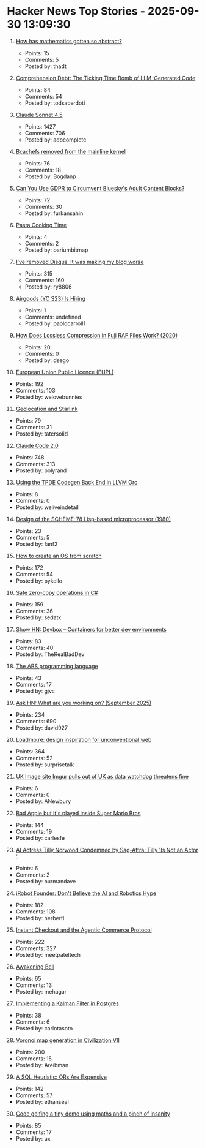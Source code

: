 # Hacker News Top Stories - 2025-09-30 13:09:30

1. [How has mathematics gotten so abstract?](https://lcamtuf.substack.com/p/how-has-mathematics-gotten-so-abstract)
   - Points: 15
   - Comments: 5
   - Posted by: thadt

2. [Comprehension Debt: The Ticking Time Bomb of LLM-Generated Code](https://codemanship.wordpress.com/2025/09/30/comprehension-debt-the-ticking-time-bomb-of-llm-generated-code/)
   - Points: 84
   - Comments: 54
   - Posted by: todsacerdoti

3. [Claude Sonnet 4.5](https://www.anthropic.com/news/claude-sonnet-4-5)
   - Points: 1427
   - Comments: 706
   - Posted by: adocomplete

4. [Bcachefs removed from the mainline kernel](https://lwn.net/Articles/1040120/)
   - Points: 76
   - Comments: 18
   - Posted by: Bogdanp

5. [Can You Use GDPR to Circumvent Bluesky's Adult Content Blocks?](https://shkspr.mobi/blog/2025/09/can-you-use-gdpr-to-circumvent-blueskys-adult-content-blocks/)
   - Points: 72
   - Comments: 30
   - Posted by: furkansahin

6. [Pasta Cooking Time](https://www.jefftk.com/p/pasta-cooking-time)
   - Points: 4
   - Comments: 2
   - Posted by: bariumbitmap

7. [I’ve removed Disqus. It was making my blog worse](https://ryansouthgate.com/goodbye-disqus/)
   - Points: 315
   - Comments: 160
   - Posted by: ry8806

8. [Airgoods (YC S23) Is Hiring](https://airgoods.com/careers?utm_source=hacker_news)
   - Points: 1
   - Comments: undefined
   - Posted by: paolocarroll1

9. [How Does Lossless Compression in Fuji RAF Files Work? (2020)](https://capnfabs.net/posts/fuji-raf-compression-algorithm/)
   - Points: 20
   - Comments: 0
   - Posted by: dsego

10. [European Union Public Licence (EUPL)](https://eupl.eu/)
   - Points: 192
   - Comments: 103
   - Posted by: welovebunnies

11. [Geolocation and Starlink](https://www.potaroo.net/ispcol/2025-09/starlinkgeo.html)
   - Points: 79
   - Comments: 31
   - Posted by: tatersolid

12. [Claude Code 2.0](https://www.npmjs.com/package/@anthropic-ai/claude-code)
   - Points: 748
   - Comments: 313
   - Posted by: polyrand

13. [Using the TPDE Codegen Back End in LLVM Orc](https://weliveindetail.github.io/blog/post/2025/09/30/tpde-in-llvm-orc.html)
   - Points: 8
   - Comments: 0
   - Posted by: weliveindetail

14. [Design of the SCHEME-78 Lisp-based microprocessor (1980)](https://dl.acm.org/doi/10.1145/359024.359031)
   - Points: 23
   - Comments: 5
   - Posted by: fanf2

15. [How to create an OS from scratch](https://github.com/cfenollosa/os-tutorial)
   - Points: 172
   - Comments: 54
   - Posted by: pykello

16. [Safe zero-copy operations in C#](https://ssg.dev/safe-zero-copy-operations-in-c/)
   - Points: 159
   - Comments: 36
   - Posted by: sedatk

17. [Show HN: Devbox – Containers for better dev environments](https://devbox.ar0.eu/)
   - Points: 83
   - Comments: 40
   - Posted by: TheRealBadDev

18. [The ABS programming language](https://www.abs-lang.org/)
   - Points: 43
   - Comments: 17
   - Posted by: gjvc

19. [Ask HN: What are you working on? (September 2025)](undefined)
   - Points: 234
   - Comments: 690
   - Posted by: david927

20. [Loadmo.re: design inspiration for unconventional web](https://loadmo.re)
   - Points: 364
   - Comments: 52
   - Posted by: surprisetalk

21. [UK Image site Imgur pulls out of UK as data watchdog threatens fine](https://www.express.co.uk/news/uk/2115228/image-site-imgur-pulls-out)
   - Points: 6
   - Comments: 0
   - Posted by: ANewbury

22. [Bad Apple but it's played inside Super Mario Bros](https://tasvideos.org/8991S)
   - Points: 144
   - Comments: 19
   - Posted by: carlesfe

23. [AI Actress Tilly Norwood Condemned by Sag-Aftra: Tilly 'Is Not an Actor '](https://variety.com/2025/film/news/sag-aftra-tilly-norwood-ai-actress-1236534779/)
   - Points: 6
   - Comments: 2
   - Posted by: ourmandave

24. [iRobot Founder: Don't Believe the AI and Robotics Hype](https://crazystupidtech.com/2025/09/29/irobot-founder-dont-believe-the-ai-robotics-hype/)
   - Points: 182
   - Comments: 108
   - Posted by: herbertl

25. [Instant Checkout and the Agentic Commerce Protocol](https://openai.com/index/buy-it-in-chatgpt/)
   - Points: 222
   - Comments: 327
   - Posted by: meetpateltech

26. [Awakening Bell](https://awakeningbell.org/)
   - Points: 65
   - Comments: 13
   - Posted by: mehagar

27. [Implementing a Kalman Filter in Postgres](https://neon.com/blog/implementing-a-kalman-filter-in-postgres-to-smooth-gps-data)
   - Points: 38
   - Comments: 6
   - Posted by: carlotasoto

28. [Voronoi map generation in Civilization VII](https://civilization.2k.com/civ-vii/from-the-devs/map-generation/)
   - Points: 200
   - Comments: 15
   - Posted by: Areibman

29. [A SQL Heuristic: ORs Are Expensive](https://ethanseal.com/articles/ors-are-expensive)
   - Points: 142
   - Comments: 57
   - Posted by: ethanseal

30. [Code golfing a tiny demo using maths and a pinch of insanity](https://blog.pkh.me/p/45-code-golfing-a-tiny-demo-using-maths-and-a-pinch-of-insanity.html)
   - Points: 85
   - Comments: 17
   - Posted by: ux

